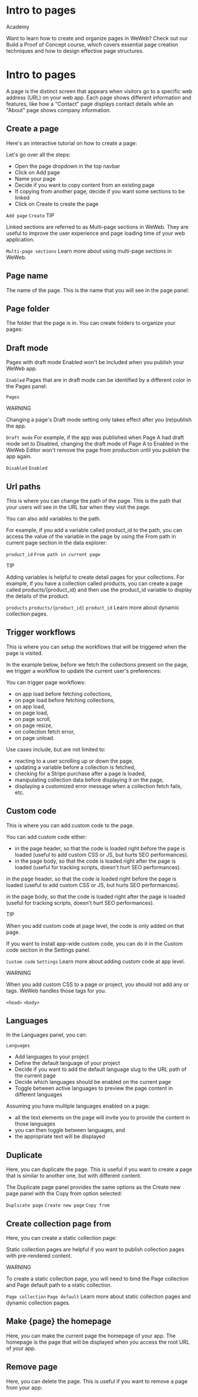 # Intro to pages ​

Academy

Want to learn how to create and organize pages in WeWeb? Check out our Build a Proof of Concept course, which covers essential page creation techniques and how to design effective page structures.


# Intro to pages ​

A page is the distinct screen that appears when visitors go to a specific web address (URL) on your web app. Each page shows different information and features, like how a "Contact" page displays contact details while an "About" page shows company information.


## Create a page ​

Here's an interactive tutorial on how to create a page:

Let's go over all the steps:

- Open the page dropdown in the top navbar
- Click on Add page
- Name your page
- Decide if you want to copy content from an existing page
- If copying from another page, decide if you want some sections to be linked
- Click on Create to create the page

`Add page`
`Create`
TIP

Linked sections are referred to as Multi-page sections in WeWeb. They are useful to improve the user experience and page loading time of your web application.

`Multi-page sections`
Learn more about using multi-page sections in WeWeb.


## Page name ​

The name of the page. This is the name that you will see in the page panel:




## Page folder ​

The folder that the page is in. You can create folders to organize your pages:




## Draft mode ​

Pages with draft mode Enabled won't be included when you publish your WeWeb app.

`Enabled`
Pages that are in draft mode can be identified by a different color in the Pages panel:

`Pages`


WARNING

Changing a page's Draft mode setting only takes effect after you (re)publish the app.

`Draft mode`
For example, if the app was published when Page A had draft mode set to Disabled, changing the draft mode of Page A to Enabled in the WeWeb Editor won't remove the page from production until you publish the app again.

`Disabled`
`Enabled`

## Url paths ​



This is where you can change the path of the page. This is the path that your users will see in the URL bar when they visit the page.

You can also add variables to the path.

For example, if you add a variable called product_id to the path, you can access the value of the variable in the page by using the From path in current page section in the data explorer:

`product_id`
`From path in current page`


TIP

Adding variables is helpful to create detail pages for your collections. For example, if you have a collection called products, you can create a page called products/{product_id} and then use the product_id variable to display the details of the product.

`products`
`products/{product_id}`
`product_id`
Learn more about dynamic collection pages.


## Trigger workflows ​

This is where you can setup the workflows that will be triggered when the page is visited.

In the example below, before we fetch the collections present on the page, we trigger a workflow to update the current user's preferences:



You can trigger page workflows:

- on app load before fetching collections,
- on page load before fetching collections,
- on app load,
- on page load,
- on page scroll,
- on page resize,
- on collection fetch error,
- on page unload.

Use cases include, but are not limited to:

- reacting to a user scrolling up or down the page,
- updating a variable before a collection is fetched,
- checking for a Stripe purchase after a page is loaded,
- manipulating collection data before displaying it on the page,
- displaying a customized error message when a collection fetch fails, etc.


## Custom code ​

This is where you can add custom code to the page.

You can add custom code either:

- in the page header, so that the code is loaded right before the page is loaded (useful to add custom CSS or JS, but hurts SEO performances).
- in the page body, so that the code is loaded right after the page is loaded (useful for tracking scripts, doesn't hurt SEO performances).

in the page header, so that the code is loaded right before the page is loaded (useful to add custom CSS or JS, but hurts SEO performances).

in the page body, so that the code is loaded right after the page is loaded (useful for tracking scripts, doesn't hurt SEO performances).



TIP

When you add custom code at page level, the code is only added on that page.

If you want to install app-wide custom code, you can do it in the Custom code section in the Settings panel.

`Custom code`
`Settings`
Learn more about adding custom code at app level.

WARNING

When you add custom CSS to a page or project, you should not add any <head> or <body> tags. WeWeb handles those tags for you.

`<head>`
`<body>`

## Languages ​

In the Languages panel, you can:

`Languages`
- Add languages to your project
- Define the default language of your project
- Decide if you want to add the default language slug to the URL path of the current page
- Decide which languages should be enabled on the current page
- Toggle between active languages to preview the page content in different languages



Assuming you have multiple languages enabled on a page:

- all the text elements on the page will invite you to provide the content in those languages
- you can then toggle between languages, and
- the appropriate text will be displayed




## Duplicate ​

Here, you can duplicate the page. This is useful if you want to create a page that is similar to another one, but with different content.

The Duplicate page panel provides the same options as the Create new page panel with the Copy from option selected:

`Duplicate page`
`Create new page`
`Copy from`



## Create collection page from ​

Here, you can create a static collection page:



Static collection pages are helpful if you want to publish collection pages with pre-rendered content.

WARNING

To create a static collection page, you will need to bind the Page collection and Page default path to a static collection.

`Page collection`
`Page default`
Learn more about static collection pages and dynamic collection pages.


## Make {page} the homepage ​

Here, you can make the current page the homepage of your app. The homepage is the page that will be displayed when you access the root URL of your app.


## Remove page ​

Here, you can delete the page. This is useful if you want to remove a page from your app:



